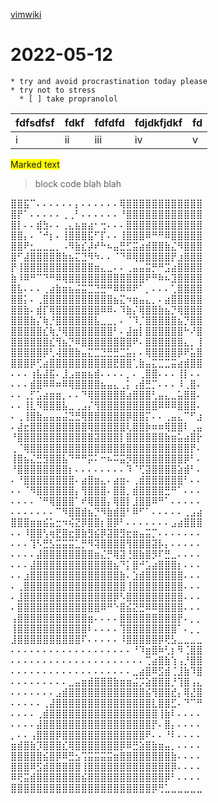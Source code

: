 [vimwiki](https://github.com/vimwiki/vimwiki/)

# 2022-05-12

    * try and avoid procrastination today please
    * try not to stress
      * [ ] take propranolol

| fdfsdfsf | fdkf | fdfdfd | fdjdkfjdkf | fd  |
| -------- | ---- | ------ | ---------- | --- |
| i        | ii   | iii    | iv         | v   |


<span style="background-color: #FFFF00">Marked text</span>

> block code
> blah blah

⣿⣿⣯⠉⠄⠄⠄⠄⠄⠄⡄⠄⠄⠄⠄⠄⠄⢿⣿⣿⣿⣿⣿⣿⣿⣿⣿⣿⣿⣿
⣿⡟⠁⠄⠄⠄⠄⠄⢀⢀⠃⠄⠄⠄⠄⠄⠄⠘⣿⣿⣿⣿⣿⣿⣿⣿⣿⣿⣿⣿
⣿⡇⠄⠄⣾⣳⠄⠄⢀⣄⣦⣶⣴⠂⢒⠄⠄⠄⣿⣿⣿⣿⣿⣿⣿⣿⣿⣿⣿⣿
⣿⣿⡄⠄⠈⠚⡆⠄⢸⣿⣿⣿⣯⠋⡏⠄⠄⢸⣿⣿⣿⠿⠛⠛⠿⣿⣿⣿⣿⣿
⣿⣿⠟⣂⣀⣀⣀⡀⠠⠻⣷⣎⡼⠞⠓⠦⣤⣛⣋⣭⣴⣾⣿⣿⣷⣌⠻⣿⣿⣿
⣿⠋⣼⣿⣿⣿⣿⣿⣷⣦⣍⣙⠻⠳⠄⠄⠈⠙⠿⢿⣿⣿⣿⣿⣿⡟⣰⣿⣿⣿
⡟⢸⣿⣿⣿⣿⣿⣿⣿⣿⣿⣿⣿⣶⣄⣀⠄⠄⢀⣤⣤⣭⡛⠛⣩⣴⣿⣿⣿⣿
⣷⠸⠿⠛⠉⠙⠛⠿⢿⣿⣿⣿⣿⣿⣿⣿⣿⣿⣿⣿⣿⠟⠛⠷⠦⣹⣿⣿⣿⣿
⣿⣧⠄⠄⠄⢀⣴⣷⣶⣦⣬⣭⣉⣙⣛⠛⠿⠿⠿⠟⠁⡀⠄⠄⠄⢁⣿⣿⣿⣿
⣿⣿⡅⠄⢀⣿⣿⣿⣿⣿⣿⣿⣿⣿⣿⣿⣦⣍⠲⣶⣤⣄⡀⠄⣴⣿⣿⣿⣿⣿
⣿⣿⣷⠄⣾⡏⢿⣿⣿⣿⣿⣿⣿⣿⠿⠿⠄⠹⣷⡌⢿⣿⣿⣷⣦⡙⢿⣿⣿⣿
⣿⣿⣿⣷⡌⢷⡘⣿⣿⣿⣿⣿⣿⣧⣀⣀⡀⠄⠈⠹⡈⣿⣿⣿⣿⣿⣦⡙⣿⣿
⣿⣿⣿⣿⣿⣎⢷⡘⢿⣿⣿⣿⣿⣿⣿⣿⠃⠄⣼⣶⡇⣿⣿⣿⣿⣿⣿⠓⠜⣿
⣿⣿⣿⣿⣿⣿⣎⢻⣦⡙⠿⣿⣿⣿⣿⣿⣿⣿⣿⠟⠄⣿⣿⣿⣿⣿⣿⣄⡀⢸
⣿⣿⣿⣿⣿⡿⢃⢼⣿⣿⣷⣤⣍⣉⣙⣛⣛⣉⣥⡄⠄⢿⣿⣿⣿⣿⡿⠟⣥⣿
⣿⣿⣿⡿⢋⣴⣿⣿⣿⣿⣿⣿⣿⣿⣿⣿⣟⣿⣿⢁⣷⣤⣍⣉⣉⣭⣴⣾⣿⣿
⠄⠄⠄⢰⣧⣼⣯⠄⣸⣠⣶⣶⣦⣾⠄⠄⠄⠄⡀⠄⢀⣿⣿⠄⠄⠄⢸⡇⠄⠄
⠄⠄⠄⣾⣿⠿⠿⠶⠿⢿⣿⣿⣿⣿⣦⣤⣄⢀⡅⢠⣾⣛⡉⠄⠄⠄⠸⢀⣿⠄
⠄⠄⢀⡋⣡⣴⣶⣶⡀⠄⠄⠙⢿⣿⣿⣿⣿⣿⣴⣿⣿⣿⢃⣤⣄⣀⣥⣿⣿⠄
⠄⠄⢸⣇⠻⣿⣿⣿⣧⣀⢀⣠⡌⢻⣿⣿⣿⣿⣿⣿⣿⣿⣿⠿⠿⠿⣿⣿⣿⠄
⠄⢀⢸⣿⣷⣤⣤⣤⣬⣙⣛⢿⣿⣿⣿⣿⣿⣿⡿⣿⣿⡍⠄⠄⢀⣤⣄⠉⠋⣰
⠄⣼⣖⣿⣿⣿⣿⣿⣿⣿⣿⣿⢿⣿⣿⣿⣿⣿⢇⣿⣿⡷⠶⠶⢿⣿⣿⠇⢀⣤
⠘⣿⣿⣿⣿⣿⣿⣿⣿⣿⣿⣿⣿⣽⣿⣿⣿⡇⣿⣿⣿⣿⣿⣿⣷⣶⣥⣴⣿⡗
⢀⠈⢿⣿⣿⣿⣿⣿⣿⣿⣿⣿⣿⣿⣿⣿⣿⣿⣿⣿⣿⣿⣿⣿⣿⣿⣿⣿⡟⠄
⢸⣿⣦⣌⣛⣻⣿⣿⣧⠙⠛⠛⡭⠅⠒⠦⠭⣭⡻⣿⣿⣿⣿⣿⣿⣿⣿⡿⠃⠄
⠘⣿⣿⣿⣿⣿⣿⣿⣿⡆⠄⠄⠄⠄⠄⠄⠄⠄⠹⠈⢋⣽⣿⣿⣿⣿⣵⣾⠃⠄
⠄⠘⣿⣿⣿⣿⣿⣿⣿⣿⠄⣴⣿⣶⣄⠄⣴⣶⠄⢀⣾⣿⣿⣿⣿⣿⣿⠃⠄⠄
⠄⠄⠈⠻⣿⣿⣿⣿⣿⣿⡄⢻⣿⣿⣿⠄⣿⣿⡀⣾⣿⣿⣿⣿⣛⠛⠁⠄⠄⠄
⠄⠄⠄⠄⠈⠛⢿⣿⣿⣿⠁⠞⢿⣿⣿⡄⢿⣿⡇⣸⣿⣿⠿⠛⠁⠄⠄⠄⠄⠄
⠄⠄⠄⠄⠄⠄⠄⠉⠻⣿⣿⣾⣦⡙⠻⣷⣾⣿⠃⠿⠋⠁⠄⠄⠄⠄⠄⢀⣠⣴
⣿⣿⣿⣶⣶⣮⣥⣒⠲⢮⣝⡿⣿⣿⡆⣿⡿⠃⠄⠄⠄⠄⠄⠄⠄⣠⣴⣿⣿⣿
⠄⠄⠸⣿⣿⢣⢶⣟⣿⣖⣿⣷⣻⣮⡿⣽⣿⣻⣖⣶⣤⣭⡉⠄⠄⠄⠄⠄⠄⠄
⠄⠄⠄⢹⠣⣛⣣⣭⣭⣭⣁⡛⠻⢽⣿⣿⣿⣿⢻⣿⣿⣿⣽⡧⡄⠄⠄⠄⠄⠄
⠄⠄⠄⠄⣼⣿⣿⣿⣿⣿⣿⣿⣿⣶⣌⡛⢿⣽⢘⣿⣷⣿⡻⠏⣛⣀⠄⠄⠄⠄
⠄⠄⠄⣼⣿⣿⣿⣿⣿⣿⣿⣿⣿⣿⣿⣿⣦⠙⡅⣿⠚⣡⣴⣿⣿⣿⡆⠄⠄⠄
⠄⠄⣰⣿⣿⣿⣿⣿⣿⣿⣿⣿⣿⣿⣿⣿⣿⣷⠄⣱⣾⣿⣿⣿⣿⣿⣿⠄⠄⠄
⠄⢀⣿⣿⣿⣿⣿⣿⣿⣿⣿⣿⣿⣿⣿⣿⣿⣿⢸⣿⣿⣿⣿⣿⣿⣿⣿⠄⠄⠄
⠄⣸⣿⣿⣿⣿⣿⣿⣿⣿⣿⣿⣿⣿⣿⣿⡿⠣⣿⣿⣿⣿⣿⣿⣿⣿⣿⠄⠄⠄
⠄⣿⣿⣿⣿⣿⣿⣿⣿⣿⣿⣿⣿⣿⠿⠛⠑⣿⣮⣝⣛⠿⠿⣿⣿⣿⣿⠄⠄⠄
⢠⣿⣿⣿⣿⣿⣿⣿⣿⣿⣿⣿⣶⠄⠄⠄⠄⣿⣿⣿⣿⣿⣿⣿⣿⣿⡟⠄⡀⡀
⢸⣿⣿⣿⣿⣿⣿⣿⣿⣿⣿⣿⠇⠄⠄⠄⠄⢹⣿⣿⣿⣿⣿⣿⣿⣿⠁⠄⡀⡀
⣸⣿⣿⣿⣿⣿⣿⣿⣿⣿⣿⠏⠄⠄⠄⠄⠄⠸⣿⣿⣿⣿⣿⡿⢟⣣⣀⣀⣀⣀
⠄⠄⠄⠄⠄⠄⠄⠄⠄⠄⠄⠄⠄⠄⠄⠄⠄⠄⠄⠘⠹⣶⣿⠷⢃⡆⠻⢈⣿⣿
⠄⠄⠄⠄⠄⠄⠄⠄⠄⠄⠄⠄⠄⠄⠄⠄⠄⠄⠄⠄⠄⢉⣴⣿⣷⢱⢠⡘⣿⣿
⠄⠄⠄⠄⠄⠄⠄⠄⠄⠄⠄⠄⠄⠄⠄⠄⠄⠄⠄⣀⣴⣿⠿⣫⣾⢈⣸⣷⠹⣿
⠄⠄⠄⠄⠄⠄⠄⠄⠄⣀⣤⣶⣾⣿⣿⣿⣷⣶⣶⣬⡩⣵⣿⣿⣿⡘⢹⣿⢠⣄
⠄⠄⠄⠄⠄⠄⠄⣠⣾⣿⣿⣿⣿⣿⣿⣿⣿⣿⣿⣿⣿⣮⢻⣿⣿⣞⡄⢿⣜⣿
⠄⠄⠄⠄⠄⢀⣼⣿⣿⣿⣿⣿⣿⣿⣿⣿⣿⣿⣿⣿⣿⣿⣇⣿⣿⣋⠄⠙⠉⠛
⠄⠄⠄⠄⢀⣾⣿⣿⣿⣿⣿⣿⣿⣿⣿⣿⣿⣿⣿⣿⣿⣿⣿⢸⣷⠇⠄⠄⠄⠄
⠄⠄⠄⠄⣼⣿⣿⣿⣿⣿⣿⣿⣿⣿⣿⣿⣿⣿⣿⣿⣿⣿⡟⠄⣿⡄⠄⠄⠄⠄
⡀⠄⠄⢠⣿⣿⣿⡿⣿⣿⣿⣿⣿⣿⣿⣿⣿⣿⣿⣿⣿⠟⠄⠄⠘⠇⠄⠄⠄⠄
⣶⣾⣿⣷⡹⣿⣿⣿⣎⢿⣿⣿⣿⣿⣿⣿⣿⡿⠿⣛⣵⣿⣷⣶⣤⡀⠄⠄⠄⠄
⣿⣿⣿⣿⣿⣮⣿⡿⠿⣛⣢⢩⣭⣭⣭⣭⣶⣿⣿⣿⣿⣿⣿⣿⣿⣷⠄⠄⠄⠄
⣿⣿⣿⠿⣫⣾⣿⣿⣿⣿⣿⢸⣿⣿⣿⣿⣿⣿⣿⣿⣿⣿⣿⣿⣿⡿⠄⠄⠄⠄
⠿⢟⣭⣾⣿⣿⣿⣿⣿⣿⣿⣮⣿⣿⣿⣿⣿⣿⣿⣿⣿⣿⣿⣿⡿⠃⠄⠄⠄⠄
⣿⣿⣿⣿⣿⣿⣿⣿⣿⣿⣿⣿⣿⣿⣿⣿⣿⣿⣿⣿⣿⣿⡿⢛⣁⣀⣀⣀⣀⣀
